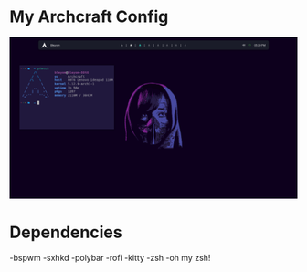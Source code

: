 # My Archcraft Config

<img src="preview.png"></img>

# Dependencies

-bspwm
-sxhkd
-polybar
-rofi
-kitty
-zsh
-oh my zsh!
